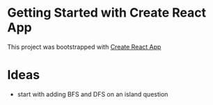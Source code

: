 # Getting Started with Create React App

This project was bootstrapped with [Create React App](https://github.com/facebook/create-react-app)

# Ideas

- start with adding BFS and DFS on an island question
